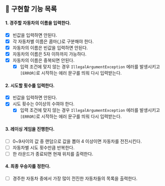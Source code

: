 ## 🚗 구현할 기능 목록

#### 1. 경주할 자동차의 이름을 입력한다.
- [x] 빈값을 입력하면 안된다.
- [x] 각 자동차별 이름은 콤마(,)로 구분해야 한다.
- [x] 자동차의 이름은 빈값을 입력하면 안된다.
- [x] 자동차의 이름은 5자 이하까지 가능하다.
- [x] 자동차의 이름은 중복되면 안된다.
  - [x] 입력 조건에 맞지 않는 경우 `IllegalArgumentException` 에러를 발생시키고 `[ERROR]`로 시작하는 에러 문구를 띄워 다시 입력받는다.

#### 2. 시도할 횟수를 입력한다.
- [x] 빈값을 입력하면 안된다.
- [x] 시도 횟수는 0이상의 수여야 한다.
  - [x] 입력 조건에 맞지 않는 경우 `IllegalArgumentException` 에러를 발생시키고 `[ERROR]`로 시작하는 에러 문구를 띄워 다시 입력받는다.

#### 3. 레이싱 게임을 진행한다.
- [ ] 0~9사이의 값 중 랜덤으로 값을 뽑아 4 이상이면 자동차를 전진시킨다.
- [ ] 자동차별 시도 횟수만큼 반복한다.
- [ ] 한 라운드가 종료되면 현재 위치를 출력한다.

#### 4. 최종 우승자를 정한다.
- [ ] 경주한 자동차 중에서 가장 많이 전진한 자동차들의 목록을 출력한다.
